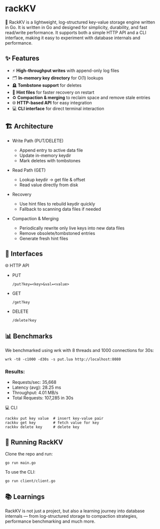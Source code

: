 # rackKV
🚀 RackKV is a lightweight, log-structured key-value storage engine written in Go.
It is written in Go and designed for simplicity, durability, and fast read/write performance.
It supports both a simple HTTP API and a CLI interface, making it easy to experiment with database internals and performance.


## ✨ Features  

- ⚡ **High-throughput writes** with append-only log files  
- 🗂️ **In-memory key directory** for O(1) lookups  
- 🪦 **Tombstone support** for deletes  
- 📝 **Hint files** for faster recovery on restart  
- ♻️ **Compaction & merging** to reclaim space and remove stale entries  
- 🌐 **HTTP-based API** for easy integration  
- 💻 **CLI interface** for direct terminal interaction  



## 🏗️ Architecture

- Write Path (PUT/DELETE)
  - Append entry to active data file
  - Update in-memory keydir
  - Mark deletes with tombstones

- Read Path (GET)
  - Lookup keydir → get file & offset
  - Read value directly from disk

- Recovery
  - Use hint files to rebuild keydir quickly
  - Fallback to scanning data files if needed

- Compaction & Merging
  - Periodically rewrite only live keys into new data files
  - Remove obsolete/tombstoned entries
  - Generate fresh hint files

## 🔑 Interfaces
🌐 HTTP API 
- PUT

   ```/put?key=<key>&val=<value>```
- GET
 
   ```/get?key```
- DELETE
 
   ```/delete?key```

## 📊 Benchmarks
We benchmarked using wrk with 8 threads and 1000 connections for 30s:
```
wrk -t8 -c1000 -d30s -s put.lua http://localhost:8080

```
### Results:
- Requests/sec: 35,668
- Latency (avg): 28.25 ms
- Throughput: 4.01 MB/s
- Total Requests: 107,285 in 30s

💻 CLI
```rackkv open           # start server  
rackkv put key value  # insert key-value pair  
rackkv get key        # fetch value for key  
rackkv delete key     # delete key  
```

## 🚀 Running RackKV
Clone the repo and run:
```
go run main.go
```
To use the CLI:
```
go run client/client.go
```
## 📚 Learnings
RackKV is not just a project, but also a learning journey into database internals — from log-structured storage to compaction strategies, performance benchmarking and much more.
